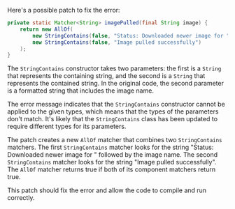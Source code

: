Here's a possible patch to fix the error:
```java
private static Matcher<String> imagePulled(final String image) {
    return new AllOf(
        new StringContains(false, "Status: Downloaded newer image for " + image),
        new StringContains(false, "Image pulled successfully")
    );
}
```
The `StringContains` constructor takes two parameters: the first is a `String` that represents the containing string, and the second is a `String` that represents the contained string. In the original code, the second parameter is a formatted string that includes the image name.

The error message indicates that the `StringContains` constructor cannot be applied to the given types, which means that the types of the parameters don't match. It's likely that the `StringContains` class has been updated to require different types for its parameters.

The patch creates a new `AllOf` matcher that combines two `StringContains` matchers. The first `StringContains` matcher looks for the string "Status: Downloaded newer image for " followed by the image name. The second `StringContains` matcher looks for the string "Image pulled successfully". The `AllOf` matcher returns true if both of its component matchers return true.

This patch should fix the error and allow the code to compile and run correctly.